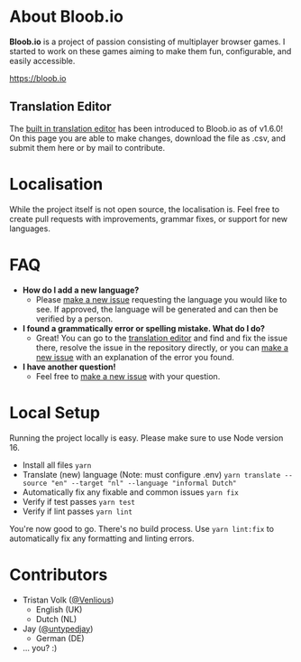 # About Bloob.io

**Bloob.io** is a project of passion consisting of multiplayer browser games. I started to work on these games aiming to make them fun, configurable, and easily accessible.

https://bloob.io

## Translation Editor

The [built in translation editor](https://bloob.io/translation-editor) has been introduced to Bloob.io as of v1.6.0! On this page you are able to make changes, download the file as .csv, and submit them here or by mail to contribute.

# Localisation

While the project itself is not open source, the localisation is. Feel free to create pull requests with improvements, grammar fixes, or support for new languages.

# FAQ

-   **How do I add a new language?**
    -   Please [make a new issue](https://github.com/Venlious/bloob.io-locale/issues/new) requesting the language you would like to see. If approved, the language will be generated and can then be verified by a person.
-   **I found a grammatically error or spelling mistake. What do I do?**
    -   Great! You can go to the [translation editor](https://bloob.io/translation-editor) and find and fix the issue there, resolve the issue in the repository directly, or you can [make a new issue](https://github.com/Venlious/bloob.io-locale/issues/new) with an explanation of the error you found.
-   **I have another question!**
    -   Feel free to [make a new issue](https://github.com/Venlious/bloob.io-locale/issues/new) with your question.

# Local Setup

Running the project locally is easy. Please make sure to use Node version 16.

-   Install all files
    `yarn`
-   Translate (new) language (Note: must configure .env)
    `yarn translate --source "en" --target "nl" --language "informal Dutch"`
-   Automatically fix any fixable and common issues
    `yarn fix`
-   Verify if test passes
    `yarn test`
-   Verify if lint passes
    `yarn lint`

You're now good to go. There's no build process. Use `yarn lint:fix` to automatically fix any formatting and linting errors.

# Contributors

-   Tristan Volk ([@Venlious](https://github.com/Venlious))
    -   English (UK)
    -   Dutch (NL)
-   Jay ([@untypedjay](https://github.com/untypedjay))
    -   German (DE)
-   ... you? :)
